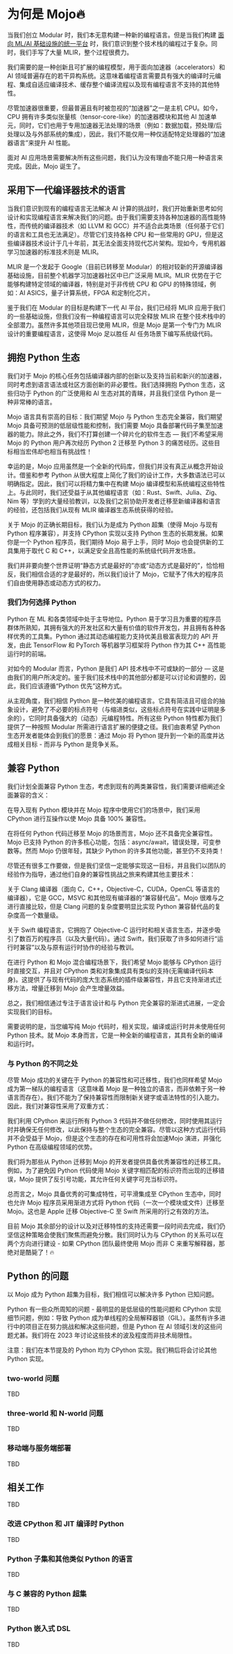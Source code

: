 # 为何是 Mojo🔥

当我们创立 Modular 时，我们本无意构建一种新的编程语言。但是当我们构建 [面向 ML/AI 基础设施的统一平台](https://www.modular.com/blog/the-case-for-a-next-generation-ai-developer-platform) 时，我们意识到整个技术栈的编程过于复杂。同时，我们手写了大量 MLIR，整个过程很费力。

我们需要的是一种创新且可扩展的编程模型，用于面向加速器（accelerators）和 AI 领域普遍存在的若干异构系统。这意味着编程语言需要具有强大的编译时元编程、集成自适应编译技术、缓存整个编译流程以及现有编程语言不支持的其他特性。

尽管加速器很重要，但最普遍且有时被忽视的“加速器”之一是主机 CPU。如今，CPU 拥有许多类似张量核（tensor-core-like）的加速器模块和其他 AI 加速单元，同时，它们也用于专用加速器无法处理的场景（例如：数据加载，预处理/后处理以及与外部系统的集成），因此，我们不能仅用一种仅适配特定处理器的“加速器语言”来提升 AI 性能。

面对 AI 应用场景需要解决所有这些问题，我们认为没有理由不能只用一种语言来完成。因此，Mojo 诞生了。

## 采用下一代编译器技术的语言

当我们意识到现有的编程语言无法解决 AI 计算的挑战时，我们开始重新思考如何设计和实现编程语言来解决我们的问题。由于我们需要支持各种加速器的高性能特性，而传统的编译器技术（如 LLVM 和 GCC）并不适合此类场景（任何基于它们的语言和工具也无法满足）。尽管它们支持各种 CPU 和一些常用的 GPU，但是这些编译器技术设计于几十年前，其无法全面支持现代芯片架构。现如今，专用机器学习加速器的标准技术则是 MLIR。

MLIR 是一个发起于 Google（目前已转移至 Modular）的相对较新的开源编译器基础设施，目前整个机器学习加速器社区中已广泛采用 MLIR。MLIR 优势在于它能够构建特定领域的编译器，特别是对于非传统 CPU 和 GPU 的特殊领域，例如：AI ASICS，量子计算系统，FPGA 和定制化芯片。

鉴于我们在 Modular 的目标是构建下一代 AI 平台，我们已经将 MLIR 应用于我们的一些基础设施，但我们没有一种编程语言可以完全释放 MLIR 在整个技术栈中的全部潜力。虽然许多其他项目现已使用 MLIR，但是 Mojo 是第一个专门为 MLIR 设计的重要编程语言，这使得 Mojo 足以胜任 AI 任务场景下编写系统级代码。

## 拥抱 Python 生态

我们对于 Mojo 的核心任务包括编译器内部的创新以及支持当前和新兴的加速器，同时考虑到语言语法或社区方面创新的非必要性。我们选择拥抱 Python 生态，这些归功于 Python 的广泛使用和 AI 生态对其的青睐，并且我们坚信 Python 是一种非常棒的语言。

Mojo 语言具有崇高的目标：我们期望 Mojo 与 Python 生态完全兼容，我们期望 Mojo 具备可预测的低层级性能和控制，我们需要 Mojo 具备部署代码子集至加速器的能力。除此之外，我们不打算创建一个碎片化的软件生态 — 我们不希望采用 Mojo 的 Python 用户再次经历 Python 2 迁移至 Python 3 的痛苦经历。这些目标相当宏伟却也相当有挑战性！

幸运的是，Mojo 应用虽然是一个全新的代码库，但我们并没有真正从概念开始设计。借鉴和参考 Python 从很大程度上简化了我们的设计工作，大多数语法已可以明确指定。因此，我们可以将精力集中在构建 Mojo 编译模型和系统编程这些特性上。与此同时，我们还受益于从其他编程语言（如：Rust、Swift、Julia、Zig、Nim 等）学到的大量经验教训，以及我们之前协助开发者迁移至新编译器和语言的经验，还包括我们从现有 MLIR 编译器生态系统获得的经验。

关于 Mojo 的正确长期目标，我们认为是成为 Python 超集（使得 Mojo 与现有 Python 程序兼容），并支持 CPython 实现以支持 Python 生态的长期发展。如果你是一个 Python 程序员，我们期待 Mojo 易于上手，同时 Mojo 也会提供新的工具集用于取代 C 和 C++，以满足安全且高性能的系统级代码开发场景。

我们并非要向整个世界证明“静态方式是最好的”亦或“动态方式是最好的”，恰恰相反，我们相信合适的才是最好的，所以我们设计了 Mojo，它赋予了伟大的程序员们自由使用静态或动态方式的权力。

### 我们为何选择 Python

Python 在 ML 和各类领域中处于主导地位。Python 易于学习且为重要的程序员群体所熟知，其拥有强大的开发社区和大量有价值的软件开发包，并且拥有各种各样优秀的工具集。Python 通过其动态编程能力支持优美且极富表现力的 API 开发，由此 TensorFlow 和 PyTorch 等机器学习框架将 Python 作为其 C++ 高性能运行时的前端。

对如今的 Modular 而言，Python 是我们 API 技术栈中不可或缺的一部分 — 这是由我们的用户所决定的。鉴于我们技术栈中的其他部分都是可以讨论和调整的，因此，我们应该遵循“Python 优先”这种方式。

从主观角度，我们相信 Python 是一种优美的编程语言。它具有简洁且可组合的抽象设计，避免了不必要的标点符号（与缩进类似，这些标点符号在实践中证明是多余的），它同时具备强大的（动态）元编程特性。所有这些 Python 特性都为我们提供了一种按照 Modular 所需进行语言扩展的便捷之径。我们由衷希望 Python 生态开发者能体会到我们的愿景：通过 Mojo 将 Python 提升到一个新的高度并达成相关目标 - 而非与 Python 是竞争关系。

## 兼容 Python

我们计划全面兼容 Python 生态，考虑到现有的两类兼容性，我们需要详细阐述全面兼容的含义：

在导入现有 Python 模块并在 Mojo 程序中使用它们的场景中，我们采用 CPython 进行互操作以使 Mojo 具备 100% 兼容性。

在将任何 Python 代码迁移至 Mojo 的场景而言，Mojo 还不具备完全兼容性。Mojo 已支持 Python 的许多核心功能，包括：async/await，错误处理，可变参数等。然而 Mojo 仍很年轻，其缺少 Python 的许多其他功能，甚至仍不支持类！

尽管还有很多工作要做，但是我们坚信一定能够实现这一目标，并且我们以团队的经验作为指导，通过他们自身的兼容性挑战之旅来构建其他主要技术：

关于 Clang 编译器（面向 C，C++，Objective-C，CUDA，OpenCL 等语言的编译器），它是 GCC，MSVC 和其他现有编译器的“兼容替代品”。Mojo 很难与之进行直接比较，但是 Clang 问题的复杂度要明显比实现 Python 兼容替代品的复杂度高一个数量级。

关于 Swift 编程语言，它拥抱了 Objective-C 运行时和相关语言生态，并逐步吸引了数百万的程序员（以及大量代码）。通过 Swift，我们获取了许多如何进行“运行时兼容”以及与原有运行时协作的经验与教训。

在进行 Python 和 Mojo 混合编程场景下，我们希望 Mojo 能够与 CPython 运行时直接交互，并且对 CPython 类和对象集成具有类似的支持(无需编译代码本身)。这提供了与现有代码的庞大生态系统的插件级兼容性，并且它支持渐进式迁移方法，增量迁移到 Mojo 会产生增量效益。

总之，我们相信通过专注于语言设计和与 Python 完全兼容的渐进式进展，一定会实现我们的目标。

需要说明的是，当您编写纯 Mojo 代码时，相关实现，编译或运行时并未使用任何 Python 技术。就 Mojo 本身而言，它是一种全新的编程语言，其具有全新的编译和运行时。

### 与 Python 的不同之处

尽管 Mojo 成功的关键在于 Python 的兼容性和可迁移性，我们也同样希望 Mojo 成为第一梯队的编程语言（这意味着 Mojo 是一种独立的语言，而非依赖于另一种语言而存在）。我们不能为了保持兼容性而限制新关键字或语法特性的引入能力。因此，我们对兼容性采用了双重方式：

我们利用 CPython 来运行所有 Python 3 代码并不做任何修改，同时使用其运行时并确保无任何修改，以此保持与整个生态的完全兼容。尽管以这种方式运行代码并不会受益于 Mojo，但是这个生态的存在和可用性将会加速Mojo 演进，并强化 Python 在高级编程领域的优势。

我们将为那些从 Python 迁移到 Mojo 的开发者提供具备优秀兼容性的迁移工具。例如，为了避免因 Python 代码使用 Mojo 关键字相匹配的标识符而出现的迁移错误，Mojo 提供了反引号功能，其允许任何关键字可充当标识符。

总而言之，Mojo 具备优秀的可集成特性，可平滑集成至 CPython 生态中，同时也允许 Mojo 程序员采用渐进方式将 Python 代码（一次一个模块或文件）迁移至 Mojo。这也是 Apple 迁移 Objective-C 至 Swift 所采用的行之有效的方法。

目前 Mojo 其余部分的设计以及对迁移特性的支持还需要一段时间去完成，我们仍坚信这种策略会使我们聚焦而避免分散。我们同时认为与 CPython 的关系可以在两个方向进行建设 - 如果 CPython 团队最终使用 Mojo 而非 C 来重写解释器，那绝对是酷毙了！🔥

## Python 的问题

以 Mojo 成为 Python 超集为目标，我们相信可以解决许多 Python 已知问题。

Python 有一些众所周知的问题 - 最明显的是低层级的性能问题和 CPython 实现细节问题，例如：导致 Python 成为单线程的全局解释器锁（GIL）。虽然有许多进行中的项目正在努力挑战和解决这些问题，但是 Python 在 AI 领域引发的这些问题尤甚。我们将在 2023 年讨论这些技术的波及程度而非技术局限性。

注意：我们在本节提及的 Python 均为 CPython 实现。我们稍后将会讨论其他 Python 实现。

### two-world 问题

TBD

### three-world 和 N-world 问题

TBD

### 移动端与服务端部署

TBD

## 相关工作

TBD

### 改进 CPython 和 JIT 编译时 Python

TBD

### Python 子集和其他类似 Python 的语言

TBD

### 与 C 兼容的 Python 超集

TBD

### Python 嵌入式 DSL

TBD
